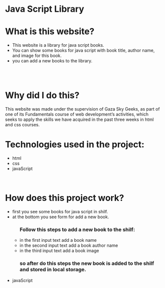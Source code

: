 <h1>Java Script Library</h1>
<h1>What is this website?</h1>
<ul>
    <li>This website is a library for java script books.</li>
    <li>You can show some books for java script with book title, author name, and image for this book. </li>
    <li>you can add a new books to the library.</li>
</ul>
<br><br>
<h1>Why did I do this?</h1>
<p>This website was made under the supervision of Gaza Sky Geeks, as part of one of its Fundamentals course of web development’s activities, which seeks to apply the skills we have acquired in the past three weeks in html and css courses.
</p>

<h1>Technologies used in the project: </h1>
<ul>
    <li>html</li>
    <li>css</li>
    <li>javaScript</li>
</ul>
<br>
<h1>How does this project work?</h1>
<ul>
    <li>first you see some books for java script in shilf.</li>
    <li>at the bottom you see form for add a new book.</li>
    <ul>
        <h3>Follow this steps to add a new book to the shilf: </h3>
        <li>in the first input text add a book name </li>
        <li>in the second input text add a book author name </li>
        <li>in the third input text add a book image </li>
        <h3>so after do this steps the new book is added to the shilf and stored in local storage. </h3>
    </ul>
    <li>javaScript</li>
</ul>